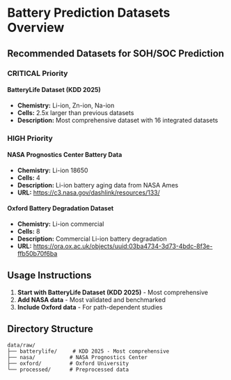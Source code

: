 # Battery Prediction Datasets Overview

## Recommended Datasets for SOH/SOC Prediction

### CRITICAL Priority

#### BatteryLife Dataset (KDD 2025)
- **Chemistry:** Li-ion, Zn-ion, Na-ion
- **Cells:** 2.5x larger than previous datasets
- **Description:** Most comprehensive dataset with 16 integrated datasets

### HIGH Priority

#### NASA Prognostics Center Battery Data
- **Chemistry:** Li-ion 18650
- **Cells:** 4
- **Description:** Li-ion battery aging data from NASA Ames
- **URL:** https://c3.nasa.gov/dashlink/resources/133/

#### Oxford Battery Degradation Dataset
- **Chemistry:** Li-ion commercial
- **Cells:** 8
- **Description:** Commercial Li-ion battery degradation
- **URL:** https://ora.ox.ac.uk/objects/uuid:03ba4734-3d73-4bdc-8f3e-ffb50b70f6ba

## Usage Instructions

1. **Start with BatteryLife Dataset (KDD 2025)** - Most comprehensive
2. **Add NASA data** - Most validated and benchmarked
3. **Include Oxford data** - For path-dependent studies

## Directory Structure

```
data/raw/
├── batterylife/     # KDD 2025 - Most comprehensive
├── nasa/           # NASA Prognostics Center
├── oxford/         # Oxford University
└── processed/      # Preprocessed data
```
